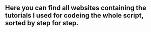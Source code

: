 ## Here you can find all websites containing the tutorials I used for codeing the whole script, sorted by step for step.

[^1]: 1 <-> - # At first you should know, how a WiFi-Range-Extender / NAT Router works, to understand the processing.(What the main-nat-router code do)
[^1]: All in all, at first, you should know whats NAT is. So I would suggest you click on this [link](https://en.wikipedia.org/wiki/Network_address_translation)
